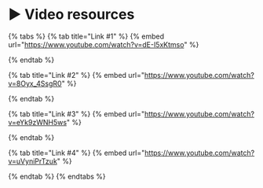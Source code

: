 # ▶ Video resources

{% tabs %}
{% tab title="Link #1" %}
{% embed url="https://www.youtube.com/watch?v=dE-I5xKtmso" %}


{% endtab %}

{% tab title="Link #2" %}
{% embed url="https://www.youtube.com/watch?v=8Oyx_4SsgR0" %}


{% endtab %}

{% tab title="Link #3" %}
{% embed url="https://www.youtube.com/watch?v=eYk9zWNH5ws" %}


{% endtab %}

{% tab title="Link #4" %}
{% embed url="https://www.youtube.com/watch?v=uVyniPrTzuk" %}


{% endtab %}
{% endtabs %}

